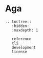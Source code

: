 # Aga

```{eval-rst}
.. toctree::
   :hidden:
   :maxdepth: 1

   reference
   cli
   development
   license
```

```{include} ../README.md

```

